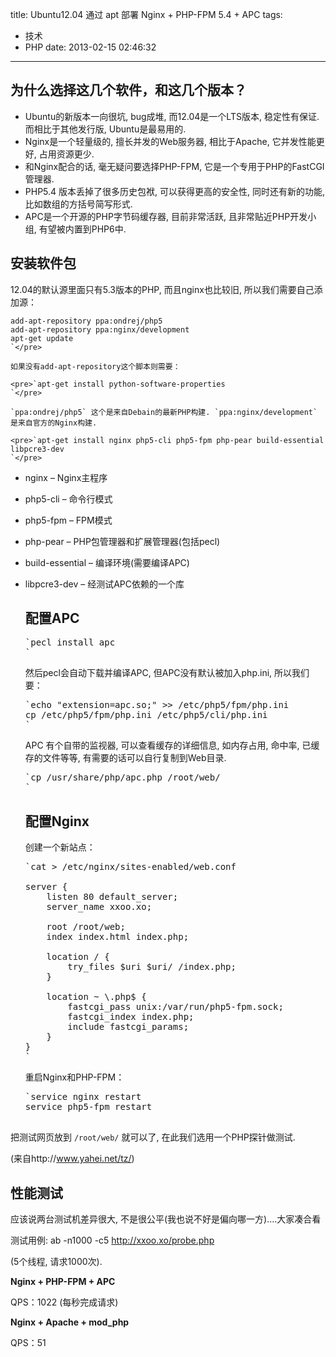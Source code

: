title: Ubuntu12.04 通过 apt 部署 Nginx + PHP-FPM 5.4 + APC
tags:
  - 技术
  - PHP
date: 2013-02-15 02:46:32
---

## 为什么选择这几个软件，和这几个版本？

*   Ubuntu的新版本一向很坑, bug成堆, 而12.04是一个LTS版本, 稳定性有保证. 而相比于其他发行版, Ubuntu是最易用的.
*   Nginx是一个轻量级的, 擅长并发的Web服务器, 相比于Apache, 它并发性能更好, 占用资源更少.
*   和Nginx配合的话, 毫无疑问要选择PHP-FPM, 它是一个专用于PHP的FastCGI管理器.
*   PHP5.4 版本丢掉了很多历史包袱, 可以获得更高的安全性, 同时还有新的功能, 比如数组的方括号简写形式.
*   APC是一个开源的PHP字节码缓存器, 目前非常活跃, 且非常贴近PHP开发小组, 有望被内置到PHP6中.

## 安装软件包

12.04的默认源里面只有5.3版本的PHP, 而且nginx也比较旧, 所以我们需要自己添加源：

    add-apt-repository ppa:ondrej/php5
    add-apt-repository ppa:nginx/development
    apt-get update
    `</pre>

    如果没有add-apt-repository这个脚本则需要：

    <pre>`apt-get install python-software-properties
    `</pre>

    `ppa:ondrej/php5` 这个是来自Debain的最新PHP构建. `ppa:nginx/development` 是来自官方的Nginx构建.

    <pre>`apt-get install nginx php5-cli php5-fpm php-pear build-essential libpcre3-dev
    `</pre>

*   nginx &#8211; Nginx主程序
*   php5-cli &#8211; 命令行模式
*   php5-fpm &#8211; FPM模式
*   php-pear &#8211; PHP包管理器和扩展管理器(包括pecl)
*   build-essential &#8211; 编译环境(需要编译APC)
*   libpcre3-dev &#8211; 经测试APC依赖的一个库

    ## 配置APC

    <pre>`pecl install apc
    `</pre>

    然后pecl会自动下载并编译APC, 但APC没有默认被加入php.ini, 所以我们要：

    <pre>`echo "extension=apc.so;" &gt;&gt; /etc/php5/fpm/php.ini
    cp /etc/php5/fpm/php.ini /etc/php5/cli/php.ini
    `</pre>

    APC 有个自带的监视器, 可以查看缓存的详细信息, 如内存占用, 命中率, 已缓存的文件等等, 有需要的话可以自行复制到Web目录.

    <pre>`cp /usr/share/php/apc.php /root/web/
    `</pre>

    ## 配置Nginx

    创建一个新站点：

    <pre>`cat &gt; /etc/nginx/sites-enabled/web.conf

    server {
        listen 80 default_server;
        server_name xxoo.xo;

        root /root/web;
        index index.html index.php;

        location / {
            try_files $uri $uri/ /index.php;
        }  

        location ~ \.php$ {  
            fastcgi_pass unix:/var/run/php5-fpm.sock;
            fastcgi_index index.php;
            include fastcgi_params; 
        }  
    }
    `</pre>

    重启Nginx和PHP-FPM：

    <pre>`service nginx restart
    service php5-fpm restart

把测试网页放到 `/root/web/` 就可以了, 在此我们选用一个PHP探针做测试.

(来自http://www.yahei.net/tz/)

## 性能测试

应该说两台测试机差异很大, 不是很公平(我也说不好是偏向哪一方)&#8230;.大家凑合看

测试用例:  ab -n1000 -c5 http://xxoo.xo/probe.php

(5个线程, 请求1000次).

**Nginx + PHP-FPM + APC**

QPS：1022 (每秒完成请求)

**Nginx + Apache + mod_php**

QPS：51